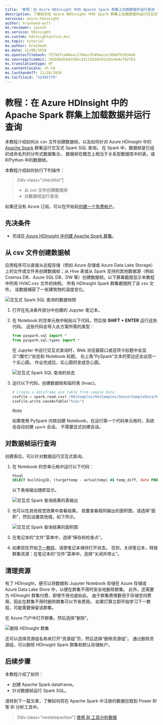 ```yaml
---
title: '教程：在 Azure HDInsight 中的 Apache Spark 群集上加载数据并运行查询 '
description: 了解如何在 Azure HDInsight 中的 Spark 群集上加载数据并运行交互式查询。
services: azure-hdinsight
author: hrasheed-msft
ms.reviewer: jasonh
ms.service: hdinsight
ms.custom: hdinsightactive,mvc
ms.topic: tutorial
ms.author: hrasheed
ms.date: 11/06/2018
ms.openlocfilehash: f279d7ca40eac1764ec5549aecec36b0f62034e8
ms.sourcegitcommit: 345b96d564256bcd3115910e93220c4e4cf827b3
ms.translationtype: HT
ms.contentlocale: zh-CN
ms.lasthandoff: 11/28/2018
ms.locfileid: "52495779"
---
```

# <a name="tutorial-load-data-and-run-queries-on-an-apache-spark-cluster-in-azure-hdinsight"></a>教程：在 Azure HDInsight 中的 Apache Spark 群集上加载数据并运行查询

本教程介绍如何从 csv 文件创建数据帧，以及如何针对 Azure HDInsight 中的 [Apache Spark](https://spark.apache.org/) 群集运行交互式 Spark SQL 查询。 在 Spark 中，数据帧是已组织成命名列的分布式数据集合。 数据帧在概念上相当于关系型数据库中的表，或 R/Python 中的数据帧。
 
本教程介绍如何执行下列操作：
> [!div class="checklist"]
> * 从 csv 文件创建数据帧
> * 对数据帧运行查询

如果还没有 Azure 订阅，可以在开始前[创建一个免费帐户](https://azure.microsoft.com/free/)。

## <a name="prerequisites"></a>先决条件

* 完成[在 Azure HDInsight 中创建 Apache Spark 群集](apache-spark-jupyter-spark-sql.md)。

## <a name="create-a-dataframe-from-a-csv-file"></a>从 csv 文件创建数据帧

应用程序可以直接从远程存储（例如 Azure 存储或 Azure Data Lake Storage）上的文件或文件夹创建数据帧；从 Hive 表或从 Spark 支持的其他数据源（例如 Cosmos DB、Azure SQL DB、DW 等）创建数据帧。以下屏幕截图显示本教程中所用 HVAC.csv 文件的快照。 所有 HDInsight Spark 群集都随附了该 csv 文件。 该数据捕获了一些建筑物的温度变化。
    
![交互式 Spark SQL 查询的数据快照](./media/apache-spark-load-data-run-query/hdinsight-spark-sample-data-interactive-spark-sql-query.png "交互式 Spark SQL 查询的数据快照")


1. 打开在先决条件部分中创建的 Jupyter 笔记本。
2. 在 Notebook 的空单元格中粘贴以下代码，然后按 **SHIFT + ENTER** 运行这些代码。 这些代码会导入此方案所需的类型：

    ```python
    from pyspark.sql import *
    from pyspark.sql.types import *
    ```

    在 Jupyter 中运行交互式查询时，Web 浏览器窗口或选项卡标题中会显示“(繁忙)”状态和 Notebook 标题。 右上角“PySpark”文本的旁边还会出现一个实心圆。 作业完成后，实心圆将变成空心圆。

    ![交互式 Spark SQL 查询的状态](./media/apache-spark-load-data-run-query/hdinsight-spark-interactive-spark-query-status.png "交互式 Spark SQL 查询的状态")

3. 运行以下代码，创建数据帧和临时表 (hvac)。 

    ```python
    # Create a dataframe and table from sample data
    csvFile = spark.read.csv('/HdiSamples/HdiSamples/SensorSampleData/hvac/HVAC.csv', header=True, inferSchema=True)
    csvFile.write.saveAsTable("hvac")
    ```

    > [!NOTE]
    > 如果使用 PySpark 内核创建 Notebook，在运行第一个代码单元格时，系统会自动创建 `spark` 会话。 不需要显式创建会话。


## <a name="run-queries-on-the-dataframe"></a>对数据帧运行查询

创建表后，可以针对数据运行交互式查询。

1. 在 Notebook 的空单元格中运行以下代码：

    ```sql
    %%sql
    SELECT buildingID, (targettemp - actualtemp) AS temp_diff, date FROM hvac WHERE date = \"6/1/13\"
    ```

   以下表格输出随即显示。

     ![交互式 Spark 查询结果的表输出](./media/apache-spark-load-data-run-query/hdinsight-interactive-spark-query-result.png "交互式 Spark 查询结果的表输出")

3. 也可以在其他视觉效果中查看结果。 若要查看相同输出的面积图，请选择“面积”，然后设置其他值，如下所示。

    ![交互式 Spark 查询结果的面积图](./media/apache-spark-load-data-run-query/hdinsight-interactive-spark-query-result-area-chart.png "交互式 Spark 查询结果的面积图")

10. 在笔记本的“文件”菜单中，选择“保存和检查点”。 

11. 如果现在开始[下一教程](apache-spark-use-bi-tools.md)，请使笔记本保持打开状态。 否则，关闭笔记本，释放群集资源：在笔记本的“文件”菜单中，选择“关闭并停止”。

## <a name="clean-up-resources"></a>清理资源

有了 HDInsight，便可以将数据和 Jupyter Notebook 存储在 Azure 存储或 Azure Data Lake Store 中，以便在群集不用时安全地删除群集。 此外，还需要为 HDInsight 群集付费，即使不用也是如此。 由于群集费用数倍于存储空间费用，因此在群集不用时删除群集可以节省费用。 如果打算立即开始学习下一教程，可能需要保留该群集。

在 Azure 门户中打开群集，然后选择“删除”。

![删除 HDInsight 群集](./media/apache-spark-load-data-run-query/hdinsight-azure-portal-delete-cluster.png "删除 HDInsight 群集")

还可以选择资源组名称来打开“资源组”页，然后选择“删除资源组”。 通过删除资源组，可以删除 HDInsight Spark 群集和默认存储帐户。

## <a name="next-steps"></a>后续步骤

本教程介绍了如何：

* 创建 Apache Spark dataframe。
* 针对数据帧运行 Spark SQL。

请转到下一篇文章，了解如何将在 Apache Spark 中注册的数据拉取到 Power BI 等 BI 分析工具中。 
> [!div class="nextstepaction"]
> [使用 BI 工具分析数据](apache-spark-use-bi-tools.md)

